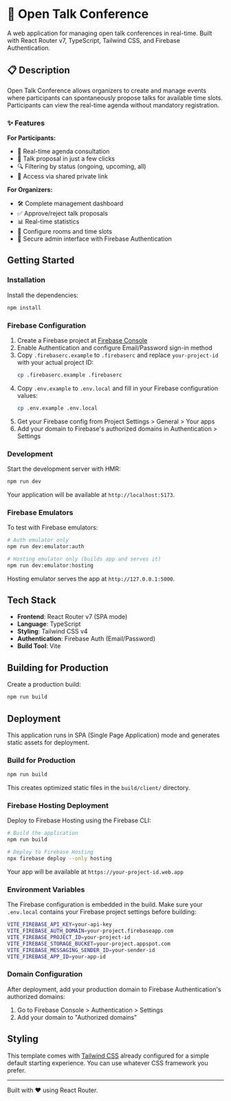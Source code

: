 # 🎤 Open Talk Conference

A web application for managing open talk conferences in real-time. Built with React Router v7, TypeScript, Tailwind CSS, and Firebase Authentication.

## 📋 Description

Open Talk Conference allows organizers to create and manage events where participants can spontaneously propose talks for available time slots. Participants can view the real-time agenda without mandatory registration.

### ✨ Features

**For Participants:**

- 📱 Real-time agenda consultation
- 🎯 Talk proposal in just a few clicks
- 🔍 Filtering by status (ongoing, upcoming, all)
- 🔗 Access via shared private link

**For Organizers:**

- 🛠️ Complete management dashboard
- ✅ Approve/reject talk proposals
- 📊 Real-time statistics
- 🏢 Configure rooms and time slots
- 🔐 Secure admin interface with Firebase Authentication

## Getting Started

### Installation

Install the dependencies:

```bash
npm install
```

### Firebase Configuration

1. Create a Firebase project at [Firebase Console](https://console.firebase.google.com/)
2. Enable Authentication and configure Email/Password sign-in method
3. Copy `.firebaserc.example` to `.firebaserc` and replace `your-project-id` with your actual project ID:
   ```bash
   cp .firebaserc.example .firebaserc
   ```
4. Copy `.env.example` to `.env.local` and fill in your Firebase configuration values:
   ```bash
   cp .env.example .env.local
   ```
5. Get your Firebase config from Project Settings > General > Your apps
6. Add your domain to Firebase's authorized domains in Authentication > Settings

### Development

Start the development server with HMR:

```bash
npm run dev
```

Your application will be available at `http://localhost:5173`.

### Firebase Emulators

To test with Firebase emulators:

```bash
# Auth emulator only
npm run dev:emulator:auth

# Hosting emulator only (builds app and serves it)
npm run dev:emulator:hosting
```

Hosting emulator serves the app at `http://127.0.0.1:5000`.

## Tech Stack

- **Frontend**: React Router v7 (SPA mode)
- **Language**: TypeScript
- **Styling**: Tailwind CSS v4
- **Authentication**: Firebase Auth (Email/Password)
- **Build Tool**: Vite

## Building for Production

Create a production build:

```bash
npm run build
```

## Deployment

This application runs in SPA (Single Page Application) mode and generates static assets for deployment.

### Build for Production

```bash
npm run build
```

This creates optimized static files in the `build/client/` directory.

### Firebase Hosting Deployment

Deploy to Firebase Hosting using the Firebase CLI:

```bash
# Build the application
npm run build

# Deploy to Firebase Hosting
npx firebase deploy --only hosting
```

Your app will be available at `https://your-project-id.web.app`

### Environment Variables

The Firebase configuration is embedded in the build. Make sure your `.env.local` contains your Firebase project settings before building:

```bash
VITE_FIREBASE_API_KEY=your-api-key
VITE_FIREBASE_AUTH_DOMAIN=your-project.firebaseapp.com
VITE_FIREBASE_PROJECT_ID=your-project-id
VITE_FIREBASE_STORAGE_BUCKET=your-project.appspot.com
VITE_FIREBASE_MESSAGING_SENDER_ID=your-sender-id
VITE_FIREBASE_APP_ID=your-app-id
```

### Domain Configuration

After deployment, add your production domain to Firebase Authentication's authorized domains:
1. Go to Firebase Console > Authentication > Settings
2. Add your domain to "Authorized domains"

## Styling

This template comes with [Tailwind CSS](https://tailwindcss.com/) already configured for a simple default starting experience. You can use whatever CSS framework you prefer.

---

Built with ❤️ using React Router.
